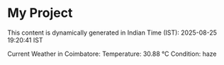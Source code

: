 # My Project

This content is dynamically generated in Indian Time (IST): 2025-08-25 19:20:41 IST


Current Weather in Coimbatore:
Temperature: 30.88 °C
Condition: haze
